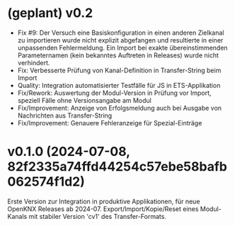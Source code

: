 # (geplant) v0.2

* Fix #9: 
  Der Versuch eine Basiskonfiguration in einen anderen Zielkanal zu importieren wurde nicht explizit abgefangen 
  und resultierte in einer unpassenden Fehlermeldung. 
  Ein Import bei exakte übereinstimmenden Parameternamen (kein bekanntes Auftreten in Releases) wurde nicht verhindert.
* Fix: Verbesserte Prüfung von Kanal-Definition in Transfer-String beim Import
* Quality: Integration automatisierter Testfälle für JS in ETS-Applikation
* Fix/Rework: Auswertung der Modul-Version in Prüfung vor Import, speziell Fälle ohne Versionsangabe am Modul
* Fix/Improvement: Anzeige von Erfolgsmeldung auch bei Ausgabe von Nachrichten aus Transfer-String
* Fix/Improvement: Genauere Fehleranzeige für Spezial-Einträge

# v0.1.0 (2024-07-08, 82f2335a74ffd44254c57ebe58bafb062574f1d2)

Erste Version zur Integration in produktive Applikationen, für neue OpenKNX Releases ab 2024-07.
Export/Import/Kopie/Reset eines Modul-Kanals mit stabiler Version 'cv1' des Transfer-Formats.
